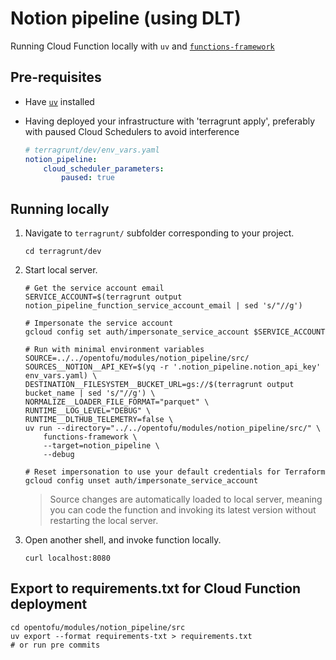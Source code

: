 # Notion pipeline (using DLT)

Running Cloud Function locally with `uv` and [`functions-framework`](https://github.com/GoogleCloudPlatform/functions-framework-python)

## Pre-requisites

- Have [`uv`](https://github.com/astral-sh/uv?tab=readme-ov-file#installation) installed

- Having deployed your infrastructure with 'terragrunt apply', preferably with paused Cloud Schedulers to avoid interference

    ```yaml
    # terragrunt/dev/env_vars.yaml
    notion_pipeline:
        cloud_scheduler_parameters:
            paused: true
    ```

## Running locally

1. Navigate to `terragrunt/` subfolder corresponding to your project.

    ```shell
    cd terragrunt/dev
    ```

2. Start local server.

    ```shell
    # Get the service account email
    SERVICE_ACCOUNT=$(terragrunt output notion_pipeline_function_service_account_email | sed 's/"//g')

    # Impersonate the service account
    gcloud config set auth/impersonate_service_account $SERVICE_ACCOUNT

    # Run with minimal environment variables
    SOURCE=../../opentofu/modules/notion_pipeline/src/
    SOURCES__NOTION__API_KEY=$(yq -r '.notion_pipeline.notion_api_key' env_vars.yaml) \
    DESTINATION__FILESYSTEM__BUCKET_URL=gs://$(terragrunt output bucket_name | sed 's/"//g') \
    NORMALIZE__LOADER_FILE_FORMAT="parquet" \
    RUNTIME__LOG_LEVEL="DEBUG" \
    RUNTIME__DLTHUB_TELEMETRY=false \
    uv run --directory="../../opentofu/modules/notion_pipeline/src/" \
        functions-framework \
        --target=notion_pipeline \
        --debug

    # Reset impersonation to use your default credentials for Terraform
    gcloud config unset auth/impersonate_service_account
    ```

    > Source changes are automatically loaded to local server, meaning you can code the function and invoking its latest version without restarting the local server.

3. Open another shell, and invoke function locally.

    ```shell
    curl localhost:8080
    ```

## Export to requirements.txt for Cloud Function deployment

```shell
cd opentofu/modules/notion_pipeline/src
uv export --format requirements-txt > requirements.txt
# or run pre commits
```
